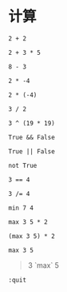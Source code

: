 # 计算

`2 + 2`

`2 + 3 * 5`

`8 - 3`

`2 * -4`

`2 * (-4)`

`3 / 2`

`3 ^ (19 * 19)`

`True && False`

`True || False`

`not True`

`3 == 4`

`3 /= 4`

`min 7 4`

`max 3 5 * 2`

`(max 3 5) * 2`

`max 3 5`

> 3 \`max\` 5

`:quit`
